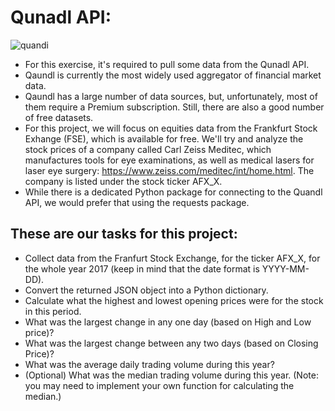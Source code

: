 # Qunadl API:

![quandi](https://user-images.githubusercontent.com/67468718/103331421-b454e600-4a1a-11eb-8487-3b0405288dcc.JPG)

  * For this exercise, it's required to pull some data from the Qunadl API. 
  * Qaundl is currently the most widely used aggregator of financial market data.
  * Qaundl has a large number of data sources, but, unfortunately, most of them require a Premium subscription. Still, there are also a good number of free datasets.
  * For this project, we will focus on equities data from the Frankfurt Stock Exhange (FSE), which is available for free. We'll try and analyze the stock prices of a company called Carl Zeiss Meditec, which manufactures tools for eye examinations, as well as medical lasers for laser eye surgery: https://www.zeiss.com/meditec/int/home.html. The company is listed under the stock ticker AFX_X.
  * While there is a dedicated Python package for connecting to the Quandl API, we would prefer that using the requests package.
  
  
  ## These are our tasks for this project:

  * Collect data from the Franfurt Stock Exchange, for the ticker AFX_X, for the whole year 2017 (keep in mind that the date format is YYYY-MM-DD).
  * Convert the returned JSON object into a Python dictionary.
  * Calculate what the highest and lowest opening prices were for the stock in this period.
  * What was the largest change in any one day (based on High and Low price)?
  * What was the largest change between any two days (based on Closing Price)?
  * What was the average daily trading volume during this year?
  * (Optional) What was the median trading volume during this year. (Note: you may need to implement your own function for calculating the median.)
  
